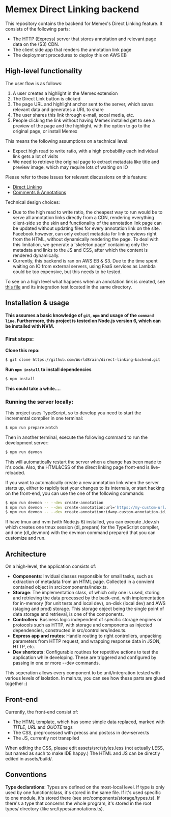 # Memex Direct Linking backend

This repository contains the backend for Memex's Direct Linking feature. It consists of the following parts:
* The HTTP (Express) server that stores annotation and relevant page data on the (S3) CDN.
* The client side app that renders the annotation link page
* The deployment procedures to deploy this on AWS EB

## High-level functionality

The user flow is as follows:
1. A user creates a highlight in the Memex extension
1. The Direct Link button is clicked
1. The page URL and highlight anchor sent to the server, which saves relevant data and generates a URL to share
1. The user shares this link through e-mail, socal media, etc.
1. People clicking the link without having Memex installed get to see a preview of the page and the highlight, with the option to go to the original page, or install Memex

This means the following assumptions on a technical level:
* Expect high read to write ratio, with a high probability each individual link gets a lot of visits
* We need to retrieve the original page to extract metadata like title and preview image, which may require lots of waiting on IO

Please refer to these issues for relevant discussions on this feature:
* [Direct Linking](https://github.com/WorldBrain/Memex/issues/236)
* [Comments & Annotations](https://github.com/WorldBrain/Memex/issues/301)

Technical design choices:
* Due to the high read to write ratio, the cheapest way to run would be to serve all annotation links directly from a CDN, rendering everything client-side so the skin and functionality of the annotation link page can be updated without updating files for every annotation link on the site. Facebook however, can only extract metadata for link previews right from the HTML, without dynamically rendering the page. To deal with this limitation, we generate a 'skeleton page' containing only the metadata and links to the JS and CSS, after which the content is rendered dynamically.
* Currently, this backend is ran on AWS EB & S3. Due to the time spent waiting on IO from external servers, using FaaS services as Lambda could be too expensive, but this needs to be tested.

To see on a high level what happens when an annotation link is created, see [this file](https://github.com/WorldBrain/direct-linking-backend/blob/master/src/controllers/annotations.ts) and its integration test located in the same directory.

## Installation & usage

**This assumes a basic knowledge of `git`, `npm` and usage of the `command line`. Furthermore, this project is tested on Node.js version 6, which can be installed with NVM.**

### First steps:
**Clone this repo:**

```sh
$ git clone https://github.com/WorldBrain/direct-linking-backend.git
```

**Run `npm install` to install dependencies**
```sh
$ npm install
```
**This could take a while....**

### Running the server locally:

This project uses TypeScript, so to develop you need to start the incremental compiler in one terminal:
```sh
$ npm run prepare:watch
```

Then in another terminal, execute the following command to run the development server:
```sh
$ npm run devmon
```

This will automatically restart the server when a change has been made to it's code. Also, the HTML&CSS of the direct linking page front-end is live-reloaded.

If you want to automatically create a new annotation link when the server starts up, either to rapidly test your changes to its internals, or start hacking on the front-end, you can use the one of the following commands:
```sh
$ npm run devmon -- --dev create-annotation
$ npm run devmon -- --dev create-annotation:url='https://my-custom-url/'
$ npm run devmon -- --dev create-annotation:id=my-custom-annotation-id,url='https://my-custom-url/'
```

If have tmux and nvm (with Node.js 6) installed, you can execute ./dev.sh which creates one tmux session (dl_prepare) for the TypeScript compiler, and one (dl_devmon) with the devmon command prepared that you can customize and run.

## Architecture

On a high-level, the application consists of:
* **Components**: Invidual classes responsible for small tasks, such as extraction of metadata from an HTML page. Collected in a convient contained object in src/components/index.ts.
* **Storage**: The implementation class, of which only one is used, storing and retrieving the data processed by the back-end, with implementation for in-memory (for unit tests and local dev), on-disk (local dev) and AWS (staging and prod) storage. This storage object being the single point of data storage and retrieval, is one of the components.
* **Controllers**: Business logic independent of specific storage engines or protocols such as HTTP, with storage and components as injected dependencies, constructed in src/controllers/index.ts.
* **Express app and routes**: Handle routing to right controllers, unpacking parameters from HTTP request, and wrapping response data in JSON, HTTP, etc.
* **Dev shortcuts**: Configurable routines for repetitive actions to test the application while developing. These are triggered and configured by passing in one or more --dev commands.

This seperation allows every component to be unit/integration tested with various levels of isolation. In main.ts, you can see how these parts are glued together  :)

## Front-end

Currently, the front-end consist of:
* The HTML template, which has some simple data replaced, marked with $TITLE$, $URL$ and $QUOTE$ tags
* The CSS, preprocessed with precss and postcss in dev-server.ts
* The JS, currently not transpiled

When editing the CSS, please edit assets/src/styles.less (not actually LESS, but named as such to make IDE happy.) The HTML and JS can be directly edited in assets/build/.

## Conventions

**Type declarations**: Types are defined on the most-local level. If type is only used by one function/class, it's stored in the same file. If it's used specific to one module, it's stored there (see src/components/storage/types.ts). If there's a type that concerns the whole program, it's stored in the root types/ directory (like src/types/annotations.ts).
